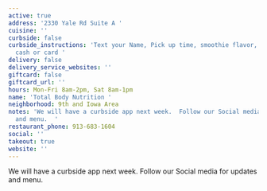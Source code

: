 ```yaml
---
active: true
address: '2330 Yale Rd Suite A '
cuisine: ''
curbside: false
curbside_instructions: 'Text your Name, Pick up time, smoothie flavor, tea flavor,
  cash or card '
delivery: false
delivery_service_websites: ''
giftcard: false
giftcard_url: ''
hours: Mon-Fri 8am-2pm, Sat 8am-1pm
name: 'Total Body Nutrition '
neighborhood: 9th and Iowa Area
notes: 'We will have a curbside app next week.  Follow our Social media for updates
  and menu.  '
restaurant_phone: 913-683-1604
social: ''
takeout: true
website: ''
---
```


We will have a curbside app next week.  Follow our Social media for updates and menu.